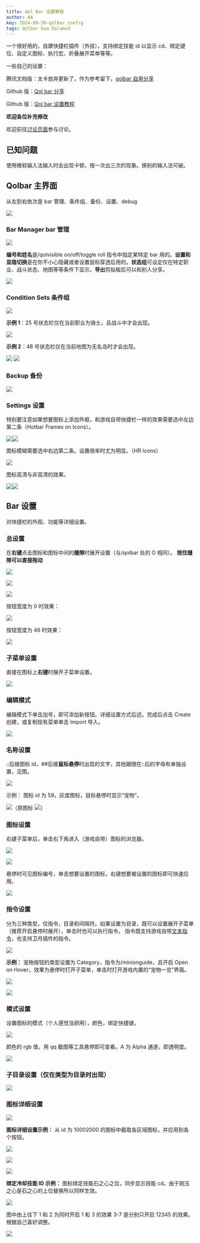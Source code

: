 ```yaml
---
title: Qol Bar 设置教程
author: AA
key: 2024-09-30-qolbar_config
tags: Qolbar Gua Dalamud
---
```


一个很好用的，自建快捷栏插件（外挂），支持绑定技能 id 以显示 cd、绑定键位、自定义图标、执行宏、折叠展开菜单等等。

<!--more-->

一些自己的设置：

腾讯文档版：太卡放弃更新了，作为参考留下。[qolbar 自用分享](https://docs.qq.com/doc/DTUFrb3hBRVdtc3VK)

Github 版：[Qol bar 分享](/2024/09/30/qolbar_share.html)

Github 版：[Qol bar 设置教程](/2024/09/30/qolbar_config.html)

**欢迎各位补充修改**

欢迎前往[讨论页面](https://github.com/DeepseaXX/aakaigua/discussions)参与讨论。

## 已知问题

使用微软输入法输入时会出现卡顿，按一次出三次的现象。换别的输入法可破。

## Qolbar 主界面

从左到右依次是
bar 管理、条件组、备份、设置、debug

![](/assets/images/2024-09-30-qolbar_config_2024-09-30-14-39-50.png)

### Bar Manager bar 管理

![](/assets/images/2024-09-30-qolbar_config_2024-09-30-14-39-55.png)

**编号和姓名**是/qolvisible on/off/toggle roll 指令中指定某特定 bar 用的。**设置和显隐切换**是在你不小心隐藏或者设置鼠标穿透后用的。**状态组**可设定仅在特定职业、战斗状态、地图等等条件下显示。**导出**剪贴板后可以和别人分享。

![](/assets/images/2024-09-30-qolbar_config_2024-09-30-14-39-58.png)

### Condition Sets 条件组

![](/assets/images/2024-09-30-qolbar_config_2024-09-30-14-40-02.png)

**示例 1**：25 号状态栏仅在当前职业为骑士，且战斗中才会出现。

![](/assets/images/2024-09-30-qolbar_config_2024-09-30-14-40-08.png)

**示例 2**：48 号状态栏仅在当前地图为无名岛时才会出现。

![](/assets/images/2024-09-30-qolbar_config_2024-09-30-14-40-13.png)
![](/assets/images/2024-09-30-qolbar_config_2024-09-30-14-40-17.png)

### Backup 备份

![](/assets/images/2024-09-30-qolbar_config_2024-09-30-14-40-34.png)

### Settings 设置

特别要注意如果想要图标上添加外框，和游戏自带快捷栏一样的效果需要选中左边第二条（Hotbar Frames on Icons）。

![](/assets/images/2024-09-30-qolbar_config_2024-09-30-14-40-39.png)![](/assets/images/2024-09-30-qolbar_config_2024-09-30-14-40-43.png)

图标模糊需要选中右边第二条。设置倍率时尤为明显。（HR Icons）

![](/assets/images/2024-09-30-qolbar_config_2024-09-30-14-40-54.png)

图标高清与非高清的效果。

![](/assets/images/2024-09-30-qolbar_config_2024-09-30-14-41-06.png)![](/assets/images/2024-09-30-qolbar_config_2024-09-30-14-41-09.png)

## Bar 设置

对快捷栏的外观、功能等详细设置。

### 总设置

在**右键**点击图标和图标中间的**缝隙**时展开设置（与/qolbar 处的 O 相同）。
**按住缝隙可以直接拖动**

![](/assets/images/2024-09-30-qolbar_config_2024-09-30-14-41-15.png)

![](/assets/images/2024-09-30-qolbar_config_2024-09-30-14-41-19.png)

![](/assets/images/2024-09-30-qolbar_config_2024-09-30-14-41-26.png)

按钮宽度为 0 时效果：

![](/assets/images/2024-09-30-qolbar_config_2024-09-30-14-41-35.png)

按钮宽度为 46 时效果：

![](/assets/images/2024-09-30-qolbar_config_2024-09-30-14-41-40.png)

### 子菜单设置

直接在图标上**右键**时展开子菜单设置。

![](/assets/images/2024-09-30-qolbar_config_2024-09-30-14-41-45.png)

### 编辑模式

编辑模式下单击加号，即可添加新按钮。详细设置方式后述。完成后点击 Create 创建，或复制现有菜单单击 Import 导入。

![](/assets/images/2024-09-30-qolbar_config_2024-09-30-14-41-52.png)

### 名称设置

::后接图标 id，##后接**鼠标悬停**时出现的文字，其他跟随在::后的字母有单独设置，见图。

![](/assets/images/2024-09-30-qolbar_config_2024-09-30-14-41-59.png)

示例：
图标 id 为 59，灰度图标，鼠标悬停时显示“宠物”。

![](/assets/images/2024-09-30-qolbar_config_2024-09-30-14-42-05.png)（原图标 ![](/assets/images/2024-09-30-qolbar_config_2024-09-30-14-42-09.png)）

### 图标设置

右键子菜单后，单击右下角进入（游戏自带）图标的浏览器。

![](/assets/images/2024-09-30-qolbar_config_2024-09-30-14-42-22.png)

![](/assets/images/2024-09-30-qolbar_config_2024-09-30-14-42-27.png)

悬停时可见图标编号，单击想要设置的图标，右键想要被设置的图标即可快速应用。

![](/assets/images/2024-09-30-qolbar_config_2024-09-30-14-42-39.png)

### 指令设置

分为三种类型，仅指令，目录和间隔符。如果设置为目录，既可以设置展开子菜单（推荐开启悬停时展开），单击时也可以执行指令。
指令既支持游戏自带[文本指令](https://ff14.huijiwiki.com/wiki/%E6%96%87%E6%9C%AC%E6%8C%87%E4%BB%A4)，也支持卫月插件的指令。

![](/assets/images/2024-09-30-qolbar_config_2024-09-30-14-42-47.png)

**示例：**
宠物按钮的类型设置为 Category，指令为/minionguide，且开启 Open on Hover，效果为悬停时打开子菜单，单击时打开游戏内置的“宠物一览”界面。

![](/assets/images/2024-09-30-qolbar_config_2024-09-30-14-42-57.png)

![](/assets/images/2024-09-30-qolbar_config_2024-09-30-14-43-01.png)

### 模式设置

设置图标的模式（个人感觉没卵用），颜色，绑定快捷键。

![](/assets/images/2024-09-30-qolbar_config_2024-09-30-14-43-06.png)

颜色的 rgb 值，用 qq 截图等工具悬停即可查看。A 为 Alpha 通道，即透明度。

![](/assets/images/2024-09-30-qolbar_config_2024-09-30-14-43-11.png)

### 子目录设置（仅在类型为目录时出现）

![](/assets/images/2024-09-30-qolbar_config_2024-09-30-14-43-37.png)

### 图标详细设置

![](/assets/images/2024-09-30-qolbar_config_2024-09-30-14-43-31.png)

**图标详细设置示例：**
从 id 为 10002000 的图标中截取各区域图标，并应用到各个按钮。

![](/assets/images/2024-09-30-qolbar_config_2024-09-30-14-43-54.png)

![](/assets/images/2024-09-30-qolbar_config_2024-09-30-14-43-59.png)

![](/assets/images/2024-09-30-qolbar_config_2024-09-30-14-44-03.png)

**绑定冷却技能 ID 示例：**
图标绑定技能石之心之后，同步显示技能 cd。由于刚玉之心是石之心的上位替换所以同样生效。

![](/assets/images/2024-09-30-qolbar_config_2024-09-30-14-44-11.png)

图中由上往下 1 和 2 为同时开启 1 和 3 的效果
3-7 是分别只开启 12345 的效果。根据自己喜好调整。

![](/assets/images/2024-09-30-qolbar_config_2024-09-30-14-44-15.png)
